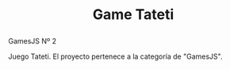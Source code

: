 # <p align="center">Game Tateti</p>
GamesJS Nº 2 
<p align="justify"> Juego Tateti. El proyecto pertenece a la categoría de "GamesJS".</p>
